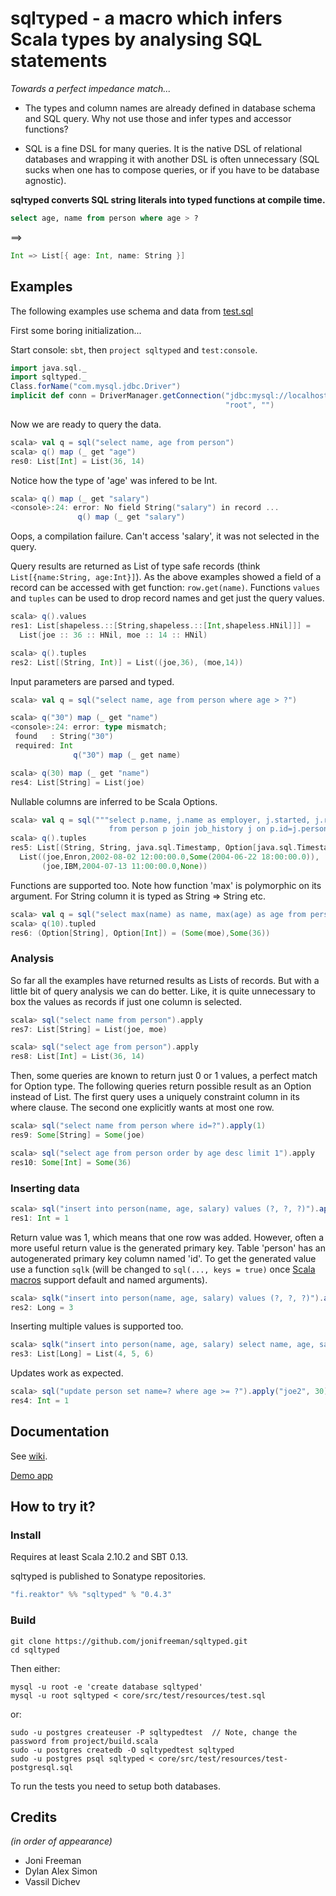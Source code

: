 sqlτyped - a macro which infers Scala types by analysing SQL statements
=======================================================================


_Towards a perfect impedance match..._

* The types and column names are already defined in database schema and SQL query. Why not use those and infer types and accessor functions?

* SQL is a fine DSL for many queries. It is the native DSL of relational databases and wrapping it with another DSL is often unnecessary (SQL sucks when one has to compose queries, or if you have to be database agnostic).
 
 
**sqlτyped converts SQL string literals into typed functions at compile time.**
 
```sql
select age, name from person where age > ?
```
        
  ==>

```scala
Int => List[{ age: Int, name: String }]
```


Examples
--------

The following examples use schema and data from [test.sql](https://github.com/jonifreeman/sqltyped/blob/master/core/src/test/resources/test.sql)

First some boring initialization... 

Start console: ```sbt```, then ```project sqltyped``` and ```test:console```.

```scala
import java.sql._
import sqltyped._
Class.forName("com.mysql.jdbc.Driver")
implicit def conn = DriverManager.getConnection("jdbc:mysql://localhost:3306/sqltyped", 
                                                "root", "")
```

Now we are ready to query the data.

```scala
scala> val q = sql("select name, age from person")
scala> q() map (_ get "age")
res0: List[Int] = List(36, 14)
```

Notice how the type of 'age' was infered to be Int.

```scala
scala> q() map (_ get "salary")
<console>:24: error: No field String("salary") in record ...
               q() map (_ get "salary")
```

Oops, a compilation failure. Can't access 'salary', it was not selected in the query.

Query results are returned as List of type safe records (think ```List[{name:String, age:Int}]```).
As the above examples showed a field of a record can be accessed with get function: ```row.get(name)```.
Functions ```values``` and ```tuples``` can be used to drop record names and get just the query values.

```scala
scala> q().values
res1: List[shapeless.::[String,shapeless.::[Int,shapeless.HNil]]] = 
  List(joe :: 36 :: HNil, moe :: 14 :: HNil)

scala> q().tuples
res2: List[(String, Int)] = List((joe,36), (moe,14))
```

Input parameters are parsed and typed.

```scala
scala> val q = sql("select name, age from person where age > ?")

scala> q("30") map (_ get "name")
<console>:24: error: type mismatch;
 found   : String("30")
 required: Int
              q("30") map (_ get name)

scala> q(30) map (_ get "name")
res4: List[String] = List(joe)
```

Nullable columns are inferred to be Scala Options.

```scala
scala> val q = sql("""select p.name, j.name as employer, j.started, j.resigned 
                      from person p join job_history j on p.id=j.person order by employer""")
scala> q().tuples
res5: List[(String, String, java.sql.Timestamp, Option[java.sql.Timestamp])] = 
  List((joe,Enron,2002-08-02 12:00:00.0,Some(2004-06-22 18:00:00.0)), 
       (joe,IBM,2004-07-13 11:00:00.0,None))
```

Functions are supported too. Note how function 'max' is polymorphic on its argument. For String
column it is typed as String => String etc.

```scala
scala> val q = sql("select max(name) as name, max(age) as age from person where age > ?")
scala> q(10).tupled
res6: (Option[String], Option[Int]) = (Some(moe),Some(36))
```

### Analysis ###

So far all the examples have returned results as Lists of records. But with a little bit of query
analysis we can do better. Like, it is quite unnecessary to box the values as records if just one 
column is selected.

```scala
scala> sql("select name from person").apply
res7: List[String] = List(joe, moe)

scala> sql("select age from person").apply
res8: List[Int] = List(36, 14)
```

Then, some queries are known to return just 0 or 1 values, a perfect match for Option type. 
The following queries return possible result as an Option instead of List. The first query uses 
a uniquely constraint column in its where clause. The second one explicitly wants at most one row.

```scala
scala> sql("select name from person where id=?").apply(1)
res9: Some[String] = Some(joe)

scala> sql("select age from person order by age desc limit 1").apply
res10: Some[Int] = Some(36)
```

### Inserting data ###

```scala
scala> sql("insert into person(name, age, salary) values (?, ?, ?)").apply("bill", 45, 30000)
res1: Int = 1
```

Return value was 1, which means that one row was added. However, often a more useful return value 
is the generated primary key. Table 'person' has an autogenerated primary key column named 'id'. To get
the generated value use a function ```sqlk``` (will be changed to ```sql(..., keys = true)``` once 
[Scala macros](https://issues.scala-lang.org/browse/SI-5920) support default and named arguments).

```scala
scala> sqlk("insert into person(name, age, salary) values (?, ?, ?)").apply("jill", 45, 30000)
res2: Long = 3
```

Inserting multiple values is supported too.

```scala
scala> sqlk("insert into person(name, age, salary) select name, age, salary from person").apply
res3: List[Long] = List(4, 5, 6)
```

Updates work as expected.

```scala
scala> sql("update person set name=? where age >= ?").apply("joe2", 30)
res4: Int = 1
```


Documentation
-------------

See [wiki](https://github.com/jonifreeman/sqltyped/wiki).

[Demo app](https://github.com/jonifreeman/sqltyped/tree/master/demo)

How to try it?
--------------

### Install ###

Requires at least Scala 2.10.2 and SBT 0.13.

sqlτyped is published to Sonatype repositories.

```scala
"fi.reaktor" %% "sqltyped" % "0.4.3"
```

### Build ###

    git clone https://github.com/jonifreeman/sqltyped.git
    cd sqltyped

Then either:

    mysql -u root -e 'create database sqltyped'
    mysql -u root sqltyped < core/src/test/resources/test.sql

or:

    sudo -u postgres createuser -P sqltypedtest  // Note, change the password from project/build.scala
    sudo -u postgres createdb -O sqltypedtest sqltyped
    sudo -u postgres psql sqltyped < core/src/test/resources/test-postgresql.sql

To run the tests you need to setup both databases.

Credits
-------

*(in order of appearance)*

* Joni Freeman
* Dylan Alex Simon
* Vassil Dichev
